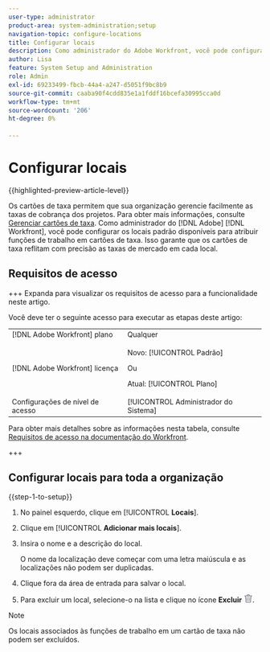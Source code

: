 ```yaml
---
user-type: administrator
product-area: system-administration;setup
navigation-topic: configure-locations
title: Configurar locais
description: Como administrador do Adobe Workfront, você pode configurar os locais padrão disponíveis para atribuir funções de trabalho em cartões de taxa.
author: Lisa
feature: System Setup and Administration
role: Admin
exl-id: 69233499-fbcb-44a4-a247-d5051f9bc8b9
source-git-commit: caaba90f4cdd835e1a1fddf16bcefa30995cca0d
workflow-type: tm+mt
source-wordcount: '206'
ht-degree: 0%

---
```


# Configurar locais

{{highlighted-preview-article-level}}

Os cartões de taxa permitem que sua organização gerencie facilmente as taxas de cobrança dos projetos. Para obter mais informações, consulte [Gerenciar cartões de taxa](/help/quicksilver/administration-and-setup/set-up-workfront/configure-system-defaults/manage-rate-cards.md). Como administrador do [!DNL Adobe] [!DNL Workfront], você pode configurar os locais padrão disponíveis para atribuir funções de trabalho em cartões de taxa. Isso garante que os cartões de taxa reflitam com precisão as taxas de mercado em cada local.

## Requisitos de acesso

+++ Expanda para visualizar os requisitos de acesso para a funcionalidade neste artigo.

Você deve ter o seguinte acesso para executar as etapas deste artigo:

<table style="table-layout:auto"> 
 <col> 
 <col> 
 <tbody> 
  <tr> 
   <td role="rowheader">[!DNL Adobe Workfront] plano</td> 
   <td>Qualquer</td> 
  </tr> 
  <tr> 
   <td role="rowheader">[!DNL Adobe Workfront] licença</td> 
   <td><p>Novo: [!UICONTROL Padrão]</p>
   Ou
   <p>Atual: [!UICONTROL Plano]</p>
   </td> 
  </tr>  
  <tr> 
   <td role="rowheader">Configurações de nível de acesso</td> 
   <td>[!UICONTROL Administrador do Sistema]</td>
  </tr> 
 </tbody> 
</table>

Para obter mais detalhes sobre as informações nesta tabela, consulte [Requisitos de acesso na documentação do Workfront](/help/quicksilver/administration-and-setup/add-users/access-levels-and-object-permissions/access-level-requirements-in-documentation.md).

+++

## Configurar locais para toda a organização

{{step-1-to-setup}}

1. No painel esquerdo, clique em [!UICONTROL **Locais**].
1. Clique em [!UICONTROL **Adicionar mais locais**].
1. Insira o nome e a descrição do local.

   O nome da localização deve começar com uma letra maiúscula e as localizações não podem ser duplicadas.

1. Clique fora da área de entrada para salvar o local.
1. Para excluir um local, selecione-o na lista e clique no ícone **Excluir** ![Ícone Excluir](assets/delete.png).

>[!NOTE]
>
>Os locais associados às funções de trabalho em um cartão de taxa não podem ser excluídos.

